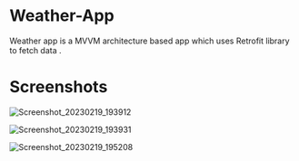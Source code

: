 # Weather-App
Weather app is a MVVM architecture based app which uses Retrofit library to fetch data .



# Screenshots



![Screenshot_20230219_193912](https://user-images.githubusercontent.com/124293909/219953745-d8534319-eccb-4872-88e9-a49b26e39c1f.png)

![Screenshot_20230219_193931](https://user-images.githubusercontent.com/124293909/219953885-a38e6bb2-30d7-4218-b66e-c27d3143b1b9.png)


![Screenshot_20230219_195208](https://user-images.githubusercontent.com/124293909/219954267-ccd1fd85-abe4-422c-9b9d-4239ccf7be76.png)
